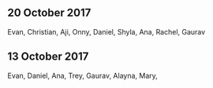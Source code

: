 ## 20 October 2017
Evan, Christian, Aji, Onny, Daniel, Shyla, Ana, Rachel, Gaurav

## 13 October 2017
Evan, Daniel, Ana, Trey, Gaurav, Alayna, Mary,



